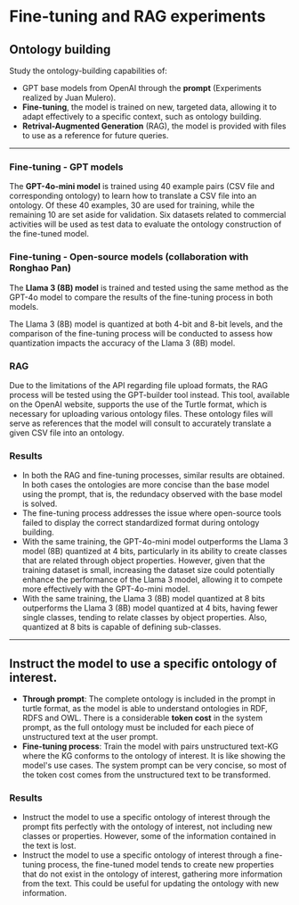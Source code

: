 # Fine-tuning and RAG experiments
## Ontology building
Study the ontology-building capabilities of:
* GPT base models from OpenAI through the **prompt** (Experiments realized by Juan Mulero).
* **Fine-tuning**, the model is trained on new, targeted data, allowing it to adapt effectively to a specific context, such as ontology building.
* **Retrival-Augmented Generation** (RAG), the model is provided with files to use as a reference for future queries. 
***
### Fine-tuning - GPT models
The **GPT-4o-mini model** is trained using 40 example pairs (CSV file and corresponding ontology) to learn how to translate a CSV file into an ontology. Of these 40 examples, 30 are used for training, while the remaining 10 are set aside for validation. Six datasets related to commercial activities will be used as test data to evaluate the ontology construction of the fine-tuned model.
### Fine-tuning - Open-source models (collaboration with Ronghao Pan)
The **Llama 3 (8B) model** is trained and tested using the same method as the GPT-4o model to compare the results of the fine-tuning process in both models. 

The Llama 3 (8B) model is quantized at both 4-bit and 8-bit levels, and the comparison of the fine-tuning process will be conducted to assess how quantization impacts the accuracy of the Llama 3 (8B) model.
### RAG
Due to the limitations of the API regarding file upload formats, the RAG process will be tested using the GPT-builder tool instead. This tool, available on the OpenAI website, supports the use of the Turtle format, which is necessary for uploading various ontology files. These ontology files will serve as references that the model will consult to accurately translate a given CSV file into an ontology.
### Results
* In both the RAG and fine-tuning processes, similar results are obtained. In both cases the ontologies are more concise than the base model using the prompt, that is, the redundacy observed with the base model is solved.
* The fine-tuning process addresses the issue where open-source tools failed to display the correct standardized format during ontology building.
* With the same training, the GPT-4o-mini model outperforms the Llama 3 model (8B) quantized at 4 bits, particularly in its ability to create classes that are related through object properties. However, given that the training dataset is small, increasing the dataset size could potentially enhance the performance of the Llama 3 model, allowing it to compete more effectively with the GPT-4o-mini model.
* With the same training, the Llama 3 (8B) model quantized at 8 bits outperforms the Llama 3 (8B) model quantized at 4 bits, having fewer single classes, tending to relate classes by object properties. Also, quantized at 8 bits is capable of defining sub-classes.
***
## Instruct the model to use a specific ontology of interest.
* **Through prompt**: The complete ontology is included in the prompt in turtle format, as the model is able to understand ontologies in RDF, RDFS and OWL. 
There is a considerable **token cost** in the system prompt, as the full ontology must be included for each piece of unstructured text at the user prompt.
* **Fine-tuning process**: Train the model with pairs unstructured text-KG where the KG conforms to the ontology of interest. It is like showing the model's use cases.
The system prompt can be very concise, so most of the token cost comes from the unstructured text to be transformed.
### Results 
* Instruct the model to use a specific ontology of interest through the prompt fits perfectly with the ontology of interest, not including new classes or properties. However, some of the information contained in the text is lost.
* Instruct the model to use a specific ontology of interest through a fine-tuning process, the fine-tuned model tends to create new properties that do not exist in the ontology of interest, gathering more information from the text. This could be useful for updating the ontology with new information.


